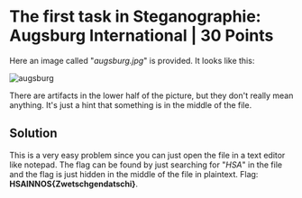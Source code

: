 # The first task in Steganographie: Augsburg International | 30 Points
Here an image called "*augsburg.jpg*" is provided. It looks like this:

![augsburg](https://user-images.githubusercontent.com/118717731/220870542-e0120335-3417-4710-a7f6-8a8f774ef025.jpg)

There are artifacts in the lower half of the picture, but they don't really mean anything. It's just a hint that something is in the middle of the file.

## Solution
This is a very easy problem since you can just open the file in a text editor like notepad. The flag can be found by just searching for "*HSA*" in the file 
and the flag is just hidden in the middle of the file in plaintext. Flag: **HSAINNOS{Zwetschgendatschi}**. 
